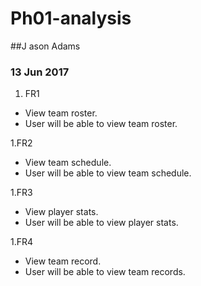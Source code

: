 
# Ph01-analysis
##J ason Adams
### 13 Jun 2017


1. FR1
- View team roster. 
- User will be able to view team roster.

1.FR2
- View team schedule.
- User will be able to view team schedule.

1.FR3
- View player stats.
- User will be able to view player stats.

1.FR4
- View team record.
- User will be able to view team records.




 
